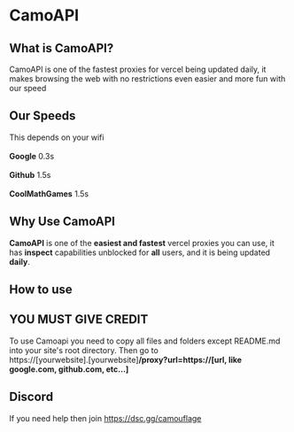 # CamoAPI
## What is CamoAPI?
CamoAPI is one of the fastest proxies for vercel being updated daily, it makes browsing the web with no restrictions even easier and more fun with our speed
## Our Speeds
This depends on your wifi
<br>
<br>
**Google**
0.3s
<br>
<br>
**Github**
1.5s
<br>
<br>
**CoolMathGames**
1.5s
<br>
## Why Use CamoAPI
**CamoAPI** is one of the **easiest and fastest** vercel proxies you can use, it has **inspect** capabilities unblocked for **all** users, and it is being updated **daily**.
## How to use
## YOU MUST GIVE CREDIT
To use Camoapi you need to copy all files and folders except README.md into your site's root directory.
Then go to <br> 
https://[yourwebsite].[yourwebsite]**/proxy?url=https://[url, like google.com, github.com, etc...]**
## Discord
If you need help then join https://dsc.gg/camouflage
